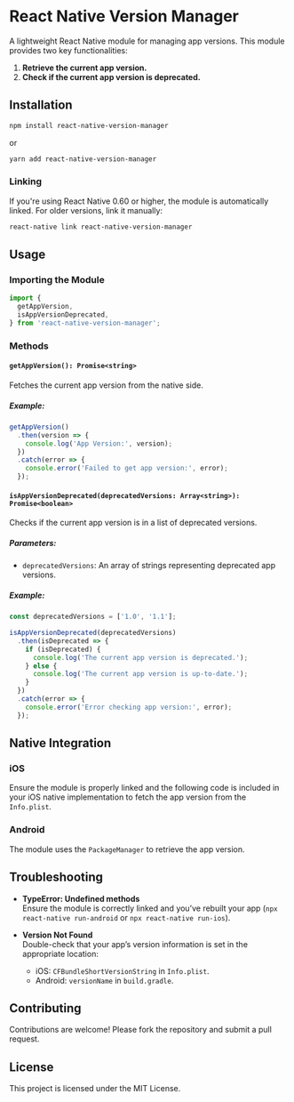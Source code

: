 # React Native Version Manager

A lightweight React Native module for managing app versions. This module provides two key functionalities:

1. **Retrieve the current app version.**
2. **Check if the current app version is deprecated.**

## Installation

```bash
npm install react-native-version-manager
```

or

```bash
yarn add react-native-version-manager
```

### Linking

If you're using React Native 0.60 or higher, the module is automatically linked. For older versions, link it manually:

```bash
react-native link react-native-version-manager
```

## Usage

### Importing the Module

```javascript
import {
  getAppVersion,
  isAppVersionDeprecated,
} from 'react-native-version-manager';
```

### Methods

#### `getAppVersion(): Promise<string>`

Fetches the current app version from the native side.

##### Example:

```javascript
getAppVersion()
  .then(version => {
    console.log('App Version:', version);
  })
  .catch(error => {
    console.error('Failed to get app version:', error);
  });
```

#### `isAppVersionDeprecated(deprecatedVersions: Array<string>): Promise<boolean>`

Checks if the current app version is in a list of deprecated versions.

##### Parameters:

- `deprecatedVersions`: An array of strings representing deprecated app versions.

##### Example:

```javascript
const deprecatedVersions = ['1.0', '1.1'];

isAppVersionDeprecated(deprecatedVersions)
  .then(isDeprecated => {
    if (isDeprecated) {
      console.log('The current app version is deprecated.');
    } else {
      console.log('The current app version is up-to-date.');
    }
  })
  .catch(error => {
    console.error('Error checking app version:', error);
  });
```

## Native Integration

### iOS

Ensure the module is properly linked and the following code is included in your iOS native implementation to fetch the app version from the `Info.plist`.

### Android

The module uses the `PackageManager` to retrieve the app version.

## Troubleshooting

- **TypeError: Undefined methods**  
  Ensure the module is correctly linked and you’ve rebuilt your app (`npx react-native run-android` or `npx react-native run-ios`).

- **Version Not Found**  
  Double-check that your app’s version information is set in the appropriate location:
  - iOS: `CFBundleShortVersionString` in `Info.plist`.
  - Android: `versionName` in `build.gradle`.

## Contributing

Contributions are welcome! Please fork the repository and submit a pull request.

## License

This project is licensed under the MIT License.
